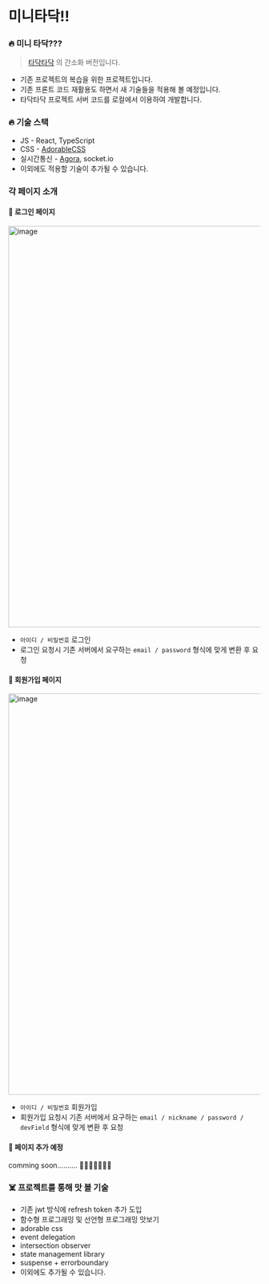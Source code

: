 # 미니타닥!!

### 🔥 미니 타닥???

> [타닥타닥](https://github.com/boostcampwm-2021/web15-TadakTadak) 의 간소화 버전입니다.

- 기존 프로젝트의 복습을 위한 프로젝트입니다.
- 기존 프론트 코드 재활용도 하면서 새 기술들을 적용해 볼 예정입니다.
- 타닥타닥 프로젝트 서버 코드를 로컬에서 이용하여 개발합니다.

### 🔥 기술 스택

- JS - React, TypeScript
- CSS - [AdorableCSS](https://www.npmjs.com/package/adorable-css)
- 실시간통신 - [Agora](https://www.agora.io/en/), socket.io
- 이외에도 적용할 기술이 추가될 수 있습니다.

### 각 페이지 소개

#### 🦀 로그인 페이지

<img width="800" alt="image" src="https://user-images.githubusercontent.com/67041709/183837840-16f33b2d-ac56-4add-9cc0-ec7effceecc0.png">

- `아이디 / 비밀번호` 로그인
- 로그인 요청시 기존 서버에서 요구하는 `email / password` 형식에 맞게 변환 후 요청

#### 🦀 회원가입 페이지

<img width="800" alt="image" src="https://user-images.githubusercontent.com/67041709/183845169-cb111aab-7249-4bcc-bc2f-c8c29c2ede7e.png">

- `아이디 / 비밀번호` 회원가입
- 회원가입 요청시 기존 서버에서 요구하는 `email / nickname / password / devField` 형식에 맞게 변환 후 요청

#### 🦀 페이지 추가 예정

comming soon.......... 🙂🙂🙂🙂🙂🙂🙂

### ☠️ 프로젝트를 통해 맛 볼 기술

- 기존 jwt 방식에 refresh token 추가 도입
- 함수형 프로그래밍 및 선언형 프로그래밍 맛보기
- adorable css
- event delegation
- intersection observer
- state management library
- suspense + errorboundary
- 이외에도 추가될 수 있습니다.
